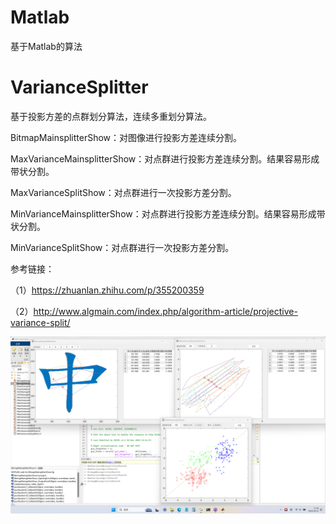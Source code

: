 # Matlab
 基于Matlab的算法

# VarianceSplitter
 基于投影方差的点群划分算法，连续多重划分算法。

 BitmapMainsplitterShow：对图像进行投影方差连续分割。

 MaxVarianceMainsplitterShow：对点群进行投影方差连续分割。结果容易形成带状分割。

 MaxVarianceSplitShow：对点群进行一次投影方差分割。

 MinVarianceMainsplitterShow：对点群进行投影方差连续分割。结果容易形成带状分割。

 MinVarianceSplitShow：对点群进行一次投影方差分割。

 参考链接：
 
  （1）https://zhuanlan.zhihu.com/p/355200359
  
  （2）http://www.algmain.com/index.php/algorithm-article/projective-variance-split/

<div align=center>
 <img src="https://github.com/forestluo/Matlab/blob/main/VarianceSplitter/sample.png"/>
</div>

